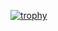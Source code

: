 [![trophy](https://github-profile-trophy.vercel.app/?username=ramzini22)](https://github.com/ryo-ma/github-profile-trophy)
